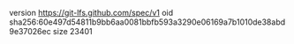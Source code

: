 version https://git-lfs.github.com/spec/v1
oid sha256:60e497d54811b9bb6aa0081bbfb593a3290e06169a7b1010de38abd9e37026ec
size 23401
